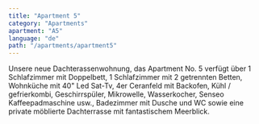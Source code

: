 ```yaml
---
title: "Apartment 5"
category: "Apartments"
apartment: "A5"
language: "de"
path: "/apartments/apartment5"
---
```


Unsere neue Dachterassenwohnung, das Apartment No. 5 verfügt über 1 Schlafzimmer mit Doppelbett, 1 Schlafzimmer mit 2 getrennten Betten, Wohnküche mit 40" Led Sat-Tv, 4er Ceranfeld mit Backofen, Kühl / gefrierkombi, Geschirrspüler, Mikrowelle, Wasserkocher, Senseo Kaffeepadmaschine usw., Badezimmer mit Dusche und WC sowie eine private möblierte Dachterrasse mit fantastischem Meerblick.
